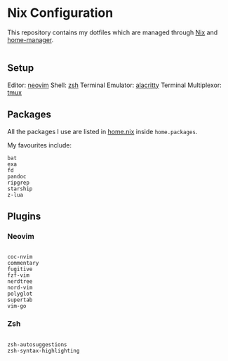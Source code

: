 # Nix Configuration
This repository contains my dotfiles which are managed through [Nix](https://nixos.org/) and [home-manager](https://github.com/rycee/home-manager).

![]()

## Setup
Editor: [neovim](./vim.nix)
Shell: [zsh](./zsh.nix)
Terminal Emulator: [alacritty](./alacritty.nix)
Terminal Multiplexor: [tmux](./tmux.nix)

## Packages
All the packages I use are listed in [home.nix](./home.nix) inside `home.packages`.

My favourites include:
``` 
bat
exa
fd
pandoc
ripgrep
starship
z-lua
```

## Plugins
### Neovim
![]()

```
coc-nvim
commentary
fugitive
fzf-vim
nerdtree
nord-vim
polyglot
supertab
vim-go
```

### Zsh
![]()

```
zsh-autosuggestions
zsh-syntax-highlighting
```
